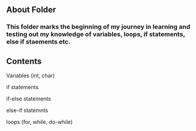 ## About Folder ##
### This folder marks the beginning of my journey in learning and testing out my knowledge of variables, loops, if statements, else if staements etc. ###

## Contents ##
Variables (int, char)

if statements

if-else statements

else-if statemnts

loops (for, while, do-while)
